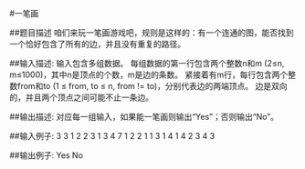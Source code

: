 #一笔画

##题目描述
咱们来玩一笔画游戏吧，规则是这样的：有一个连通的图，能否找到一个恰好包含了所有的边，并且没有重复的路径。

##输入描述:
    输入包含多组数据。
    每组数据的第一行包含两个整数n和m (2≤n, m≤1000)，其中n是顶点的个数，m是边的条数。
    紧接着有m行，每行包含两个整数from和to (1 ≤ from, to ≤ n, from != to)，分别代表边的两端顶点。
    边是双向的，并且两个顶点之间可能不止一条边。


##输出描述:
    对应每一组输入，如果能一笔画则输出“Yes”；否则输出“No”。

##输入例子:
    3 3
    1 2
    2 3
    1 3
    4 7
    1 2
    2 1
    1 3
    1 4
    1 4
    2 3
    4 3

##输出例子:
    Yes
    No